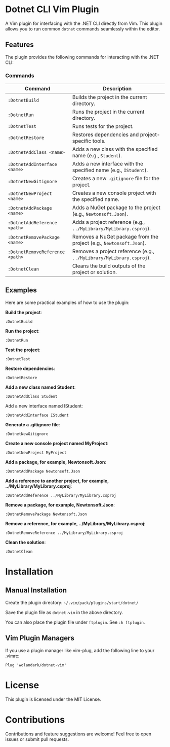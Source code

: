 # Dotnet CLI Vim Plugin

A Vim plugin for interfacing with the .NET CLI directly from Vim. This plugin allows you to run common `dotnet` commands seamlessly within the editor.

## Features

The plugin provides the following commands for interacting with the .NET CLI:

### Commands

| Command                         | Description                                                                 |
|---------------------------------|-----------------------------------------------------------------------------|
| `:DotnetBuild`                  | Builds the project in the current directory.                               |
| `:DotnetRun`                    | Runs the project in the current directory.                                 |
| `:DotnetTest`                   | Runs tests for the project.                                                |
| `:DotnetRestore`                | Restores dependencies and project-specific tools.                          |
| `:DotnetAddClass <name>`        | Adds a new class with the specified name (e.g., `Student`).                |
| `:DotnetAddInterface <name>`    | Adds a new interface with the specified name (e.g., `IStudent`).           |
| `:DotnetNewGitignore`           | Creates a new `.gitignore` file for the project.                           |
| `:DotnetNewProject <name>`      | Creates a new console project with the specified name.                     |
| `:DotnetAddPackage <name>`      | Adds a NuGet package to the project (e.g., `Newtonsoft.Json`).             |
| `:DotnetAddReference <path>`    | Adds a project reference (e.g., `../MyLibrary/MyLibrary.csproj`).          |
| `:DotnetRemovePackage <name>`   | Removes a NuGet package from the project (e.g., `Newtonsoft.Json`).        |
| `:DotnetRemoveReference <path>` | Removes a project reference (e.g., `../MyLibrary/MyLibrary.csproj`).       |
| `:DotnetClean`                  | Cleans the build outputs of the project or solution.                       |

## Examples

Here are some practical examples of how to use the plugin:

 **Build the project**:
 
   `:DotnetBuild`
   
 **Run the project**:
 
`:DotnetRun`

**Test the project**:

`:DotnetTest`

**Restore dependencies**:

`:DotnetRestore`

**Add a new class named Student**:

`:DotnetAddClass Student`

Add a new interface named IStudent:

`:DotnetAddInterface IStudent`

**Generate a .gitignore file**:

`:DotnetNewGitignore`

**Create a new console project named MyProject**:

`:DotnetNewProject MyProject`

**Add a package, for example, Newtonsoft.Json**:

`:DotnetAddPackage Newtonsoft.Json`

**Add a reference to another project, for example, ../MyLibrary/MyLibrary.csproj**:

`:DotnetAddReference ../MyLibrary/MyLibrary.csproj`

**Remove a package, for example, Newtonsoft.Json**:

`:DotnetRemovePackage Newtonsoft.Json`

**Remove a reference, for example, ../MyLibrary/MyLibrary.csproj**:

`:DotnetRemoveReference ../MyLibrary/MyLibrary.csproj`

**Clean the solution**:

 `:DotnetClean`

# Installation
## Manual Installation
Create the plugin directory: `~/.vim/pack/plugins/start/dotnet/`

Save the plugin file as `dotnet.vim` in the above directory.

You can also place the plugin file under `ftplugin`. See `:h ftplugin`.

## Vim Plugin Managers
If you use a plugin manager like vim-plug, add the following line to your .vimrc:
```
Plug 'wolandark/dotnet-vim'
```

# License
This plugin is licensed under the MIT License.

# Contributions
Contributions and feature suggestions are welcome! Feel free to open issues or submit pull requests.
